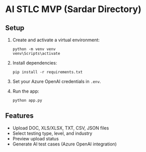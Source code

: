 # AI STLC MVP (Sardar Directory)

## Setup

1. Create and activate a virtual environment:
   ```
   python -m venv venv
   venv\Scripts\activate
   ```

2. Install dependencies:
   ```
   pip install -r requirements.txt
   ```

3. Set your Azure OpenAI credentials in `.env`.

4. Run the app:
   ```
   python app.py
   ```

## Features
- Upload DOC, XLS/XLSX, TXT, CSV, JSON files
- Select testing type, level, and industry
- Preview upload status
- Generate AI test cases (Azure OpenAI integration)
